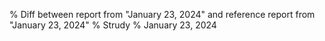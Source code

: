 % Diff between report from "January 23, 2024" and reference report from "January 23, 2024"
% Strudy
% January 23, 2024


